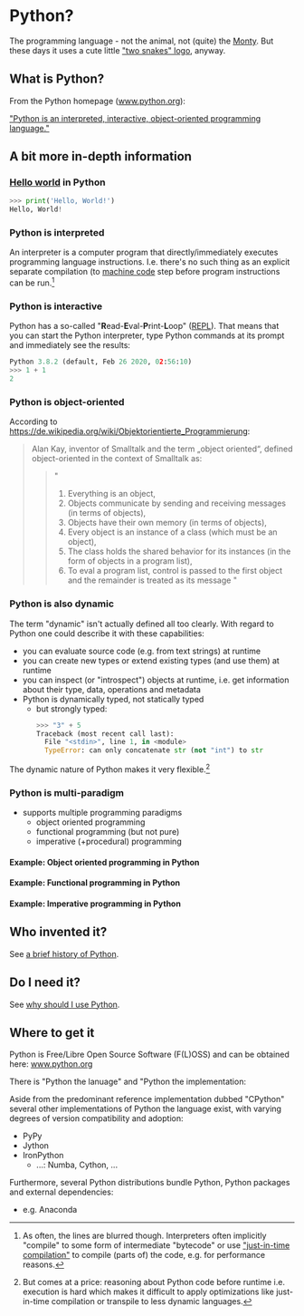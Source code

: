 # Python?

The programming language - not the animal, not (quite) the
[Monty](https://docs.python.org/3/faq/general.html#why-is-it-called-python).
But these days it uses a cute little
["two snakes" logo](https://www.python.org/community/logos/), anyway.


## What is Python?
From the Python homepage (www.python.org):

["Python is an interpreted, interactive, object-oriented programming language."](https://docs.python.org/3/faq/general.html#what-is-python)

## A bit more in-depth information

### [Hello world](../src/helloworld.py) in Python
``` python
>>> print('Hello, World!')
Hello, World!
```

### Python is interpreted

An interpreter is a computer program that directly/immediately executes
programming language instructions. I.e. there's no such thing as an explicit
separate compilation (to
[machine code](https://en.wikipedia.org/wiki/Machine_code) step before program
instructions can be run.[^interpreter]

[^interpreter]:
    As often, the lines are blurred though. Interpreters often implicitly
    "compile" to some form of intermediate "bytecode" or use ["just-in-time
    compilation"](https://en.wikipedia.org/wiki/Just-in-time_compilation)
    to compile (parts of) the code, e.g. for performance reasons. 



### Python is interactive
Python has a so-called "**R**ead-**E**val-**P**rint-**L**oop"
([REPL](https://en.wikipedia.org/wiki/Read%E2%80%93eval%E2%80%93print_loop)).
That means that you can start the Python interpreter, type Python commands at
its prompt and immediately see the results:

```python
Python 3.8.2 (default, Feb 26 2020, 02:56:10)
>>> 1 + 1
2
```

### Python is object-oriented
   
According to https://de.wikipedia.org/wiki/Objektorientierte_Programmierung: 

> Alan Kay, inventor of Smalltalk and the term „object oriented“, defined object-oriented in the context of Smalltalk as: 
> > "
> >  1. Everything is an object, 
> >  2. Objects communicate by sending and receiving messages (in terms of objects), 
> >  3. Objects have their own memory (in terms of objects), 
> >  4. Every object is an instance of a class (which must be an object), 
> >  5. The class holds the shared behavior for its instances (in the form of objects in a program list), 
> >  6. To eval a program list, control is passed to the first object and the remainder is treated as its message
> > "

### Python is also dynamic

The term "dynamic" isn't actually defined all too clearly. With regard to Python one could describe it with these capabilities:

 - you can evaluate source code (e.g. from text strings) at runtime
 - you can create new types or extend existing types (and use them) at runtime
 - you can inspect (or "introspect") objects at runtime, i.e. get information 
   about their type, data, operations and metadata
 - Python is dynamically typed, not statically typed
     - but strongly typed:
         ``` python
         >>> "3" + 5
         Traceback (most recent call last):
           File "<stdin>", line 1, in <module>
           TypeError: can only concatenate str (not "int") to str
        ```

The dynamic nature of Python makes it very flexible.[^python-dynamic]

[^python-dynamic]:
    But comes at a price: reasoning about Python code before runtime i.e. 
    execution is hard which makes it difficult to apply optimizations like
    just-in-time compilation or transpile to less dynamic languages.


### Python is multi-paradigm

 * supports multiple programming paradigms
   * object oriented programming
   * functional programming (but not pure)
   * imperative (+procedural) programming

#### Example: Object oriented programming in Python

#### Example: Functional programming in Python

#### Example: Imperative programming in Python

## Who invented it?
See [a brief history of Python](python-history.md).

## Do I need it?
See [why should I use Python](why-python.md).

## Where to get it

Python is Free/Libre Open Source Software (F(L)OSS) and can be obtained here: www.python.org

There is "Python the lanuage" and "Python the implementation:

Aside from the predominant reference implementation dubbed "CPython" several other implementations of Python the language exist, with varying degrees of version compatibility and adoption:
 * PyPy
 * Jython
 * IronPython
   * ...: Numba, Cython, ...
 
Furthermore, several Python distributions bundle Python, Python packages and external dependencies:
   * e.g. Anaconda


